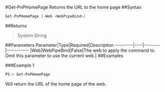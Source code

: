 #Get-PnPHomePage
Returns the URL to the home page
##Syntax
```powershell
Get-PnPHomePage [-Web <WebPipeBind>]
```


##Returns
>System.String

##Parameters
Parameter|Type|Required|Description
---------|----|--------|-----------
|Web|WebPipeBind|False|The web to apply the command to. Omit this parameter to use the current web.|
##Examples

###Example 1
```powershell
PS:> Get-PnPHomePage
```
Will return the URL of the home page of the web.
